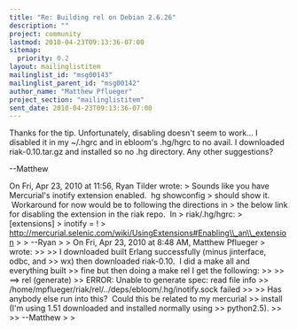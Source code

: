 ```yaml
---
title: "Re: Building rel on Debian 2.6.26"
description: ""
project: community
lastmod: 2010-04-23T09:13:36-07:00
sitemap:
  priority: 0.2
layout: mailinglistitem
mailinglist_id: "msg00143"
mailinglist_parent_id: "msg00142"
author_name: "Matthew Pflueger"
project_section: "mailinglistitem"
sent_date: 2010-04-23T09:13:36-07:00
---
```



Thanks for the tip. Unfortunately, disabling doesn't seem to work...
I disabled it in my ~/.hgrc and in ebloom's .hg/hgrc to no avail. I
downloaded riak-0.10.tar.gz and installed so no .hg directory. Any
other suggestions?

--Matthew

On Fri, Apr 23, 2010 at 11:56, Ryan Tilder  wrote:
&gt; Sounds like you have Mercurial's inotify extension enabled.  hg showconfig
&gt; should show it.  Workaround for now would be to following the directions in
&gt; the below link for disabling the extension in the riak repo.  In
&gt; riak/.hg/hgrc:
&gt; [extensions]
&gt; inotify = !
&gt; http://mercurial.selenic.com/wiki/UsingExtensions#Enabling\\_an\\_extension
&gt;
&gt; --Ryan
&gt;
&gt; On Fri, Apr 23, 2010 at 8:48 AM, Matthew Pflueger
&gt;  wrote:
&gt;&gt;
&gt;&gt; I downloaded built Erlang successfully (minus jinterface, odbc, and
&gt;&gt; wx) then downloaded riak-0.10.  I did a make all and everything built
&gt;&gt; fine but then doing a make rel I get the following:
&gt;&gt;
&gt;&gt; ==&gt; rel (generate)
&gt;&gt; ERROR: Unable to generate spec: read file info
&gt;&gt; /home/mpflueger/riak/rel/../deps/ebloom/.hg/inotify.sock failed
&gt;&gt;
&gt;&gt; Has anybody else run into this?  Could this be related to my mercurial
&gt;&gt; install (I'm using 1.51 downloaded and installed normally using
&gt;&gt; python2.5).
&gt;&gt;
&gt;&gt; --Matthew
&gt;
&gt;

